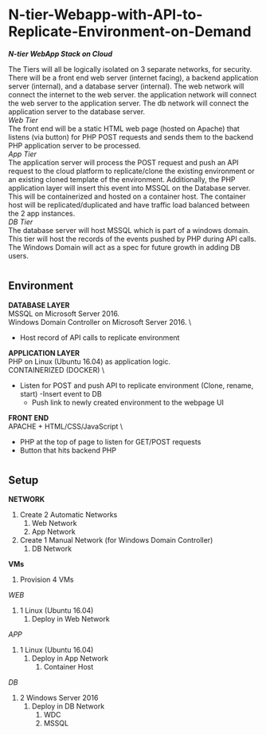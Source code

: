 # <h1>N-tier-Webapp-with-API-to-Replicate-Environment-on-Demand 
**_N-tier WebApp Stack on Cloud_**

The Tiers will all be logically isolated on 3 separate networks, for security. There will be a front end web server (internet facing), a backend application server (internal), and a database server (internal). 
The web network will connect the internet to the web server. the application network will connect the web server to the application server. The db network will connect the application server to the database server. \
_Web Tier_ \
The front end will be a static HTML web page (hosted on Apache) that listens (via button) for PHP POST requests and sends them to the backend PHP application server to be processed. \
_App Tier_ \
The application server will process the POST request and push an API request to the cloud platform to replicate/clone the existing environment or an existing cloned template of the environment. Additionally, the PHP application layer will insert this event into MSSQL on the Database server. This will be containerized and hosted on a container host. The container host will be replicated/duplicated and have traffic load balanced between the 2 app instances. \
_DB Tier_ \
The database server will host MSSQL which is part of a windows domain. This tier will host the records of the events pushed by PHP during API calls. The Windows Domain will act as a spec for future growth in adding DB users.  

# <h2>Environment

**DATABASE LAYER** \
MSSQL on Microsoft Server 2016. \
Windows Domain Controller on Microsoft Server 2016. \
- Host record of API calls to replicate environment

**APPLICATION LAYER** \
PHP on Linux (Ubuntu 16.04) as application logic. \
CONTAINERIZED (DOCKER) \
- Listen for POST and push API to replicate environment (Clone, rename, start)
  -Insert event to DB 
  - Push link to newly created environment to the webpage UI

**FRONT END** \
APACHE + HTML/CSS/JavaScript \
- PHP at the top of page to listen for GET/POST requests
- Button that hits backend PHP

# <h2> Setup
**NETWORK** 

1. Create 2 Automatic Networks
	1. Web Network
	1. App Network
1. Create 1 Manual Network (for Windows Domain Controller)
	1. DB Network

**VMs** 
1. Provision 4 VMs 

_WEB_
1. 1 Linux (Ubuntu 16.04)
	1. Deploy in Web Network		

_APP_

1. 1 Linux (Ubuntu 16.04)
	1. Deploy in App Network
		1. Container Host 

_DB_
1. 2 Windows Server 2016
	1. Deploy in DB Network
		1. WDC
		1. MSSQL

